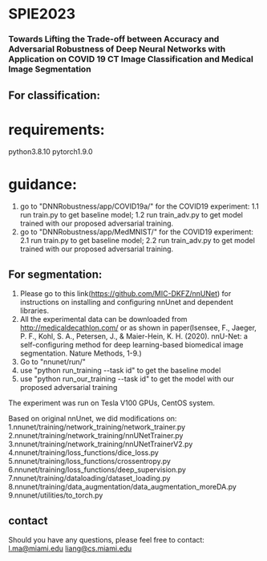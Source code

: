 # SPIE2023
### Towards Lifting the Trade-off between Accuracy and Adversarial Robustness of Deep Neural Networks with Application on COVID 19 CT Image Classification and Medical Image Segmentation 

## For classification:

# requirements:
python3.8.10
pytorch1.9.0


# guidance:

1. go to "DNNRobustness/app/COVID19a/" for the COVID19 experiment:
1.1 run train.py to get baseline model;
1.2 run train_adv.py to get model trained with our proposed adversarial training.
2. go to "DNNRobustness/app/MedMNIST/" for the COVID19 experiment:
2.1 run train.py to get baseline model;
2.2 run train_adv.py to get model trained with our proposed adversarial training.

## For segmentation:

1. Please go to this link(https://github.com/MIC-DKFZ/nnUNet) for instructions on installing and configuring nnUnet and dependent libraries.
2. All the experimental data can be downloaded from http://medicaldecathlon.com/ or as shown in paper(Isensee, F., Jaeger, P. F., Kohl, S. A., Petersen, J., & Maier-Hein, K. H. (2020). nnU-Net: a self-configuring method 
for deep learning-based biomedical image segmentation. Nature Methods, 1-9.)
3. Go to "nnunet/run/"
4. use "python run_training --task id" to get the baseline model
5. use "python run_our_training --task id" to get the model with our proposed adversarial training

The experiment was run on Tesla V100 GPUs, CentOS system.

Based on original nnUnet, we did modifications on:
1.nnunet/training/network_training/network_trainer.py
2.nnunet/training/network_training/nnUNetTrainer.py
3.nnunet/training/network_training/nnUNetTrainerV2.py
4.nnunet/training/loss_functions/dice_loss.py
5.nnunet/training/loss_functions/crossentropy.py
6.nnunet/training/loss_functions/deep_supervision.py
7.nnunet/training/dataloading/dataset_loading.py
8.nnunet/training/data_augmentation/data_augmentation_moreDA.py
9.nnunet/utilities/to_torch.py

## contact
Should you have any questions, please feel free to contact:
l.ma@miami.edu
liang@cs.miami.edu
